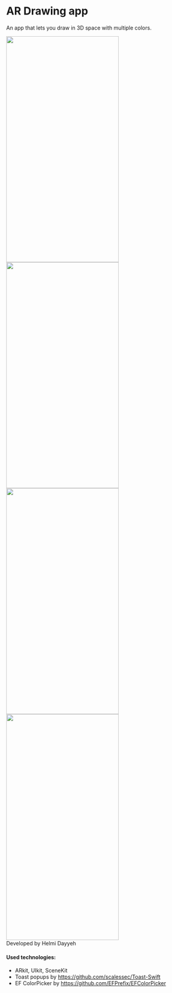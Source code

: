 # AR Drawing app

An app that lets you draw in 3D space with multiple colors.

<div>
  <img src="https://user-images.githubusercontent.com/1749704/72679589-e478d280-3ab0-11ea-918a-b246fa59a02a.png" width="300" height="600">
<img src="https://user-images.githubusercontent.com/1749704/72679697-ec854200-3ab1-11ea-8176-8f88b1b53f93.png" width="300" height="600">
 
  </div>
  
  <div>
  <img src="https://user-images.githubusercontent.com/1749704/72679660-91ebe600-3ab1-11ea-8e62-5516786a57f0.png" width="300" height="600">
<img src="https://user-images.githubusercontent.com/1749704/72679661-93b5a980-3ab1-11ea-821c-d1ee2e4a9fc3.png" width="300" height="600">

</div>
Developed by Helmi Dayyeh 

#### Used technologies: 

- ARkit, UIkit, SceneKit
- Toast popups by https://github.com/scalessec/Toast-Swift
- EF ColorPicker by https://github.com/EFPrefix/EFColorPicker
